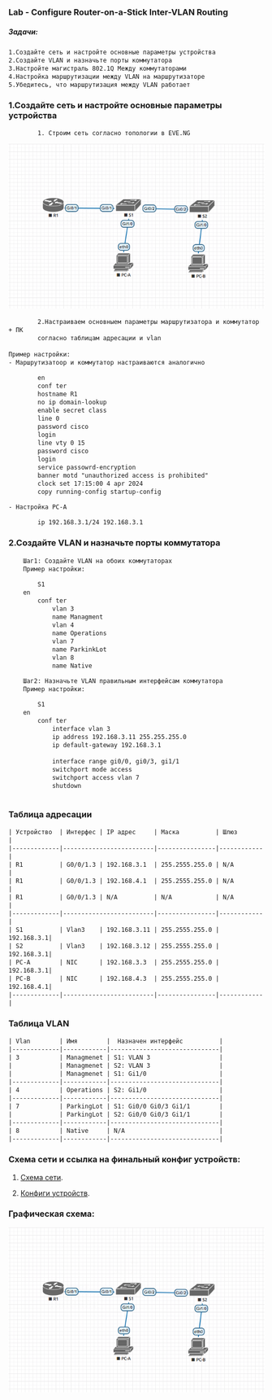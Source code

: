 ### Lab - Configure Router-on-a-Stick Inter-VLAN Routing 

##### Задачи:
    1.Создайте сеть и настройте основные параметры устройства
    2.Создайте VLAN и назначьте порты коммутатора
    3.Настройте магистраль 802.1Q Между коммутаторами
    4.Настройка маршрутизации между VLAN на маршрутизаторе
    5.Убедитесь, что маршрутизация между VLAN работает



### 1.Создайте сеть и настройте основные параметры устройства
            1. Строим сеть согласно топологии в EVE.NG
![](lab01-vlan.png)

            2.Настраиваем основныем параметры маршрутизатора и коммутатор + ПК
            согласно таблицам адресации и vlan

    Пример настройки:
    - Маршрутизатоор и коммутатор настраиваются аналогично
```
        en
        conf ter
        hostname R1
        no ip domain-lookup
        enable secret class
        line 0
        password cisco
        login
        line vty 0 15
        password cisco
        login
        service passowrd-encryption
        banner motd "unauthorized access is prohibited"
        clock set 17:15:00 4 apr 2024
        copy running-config startup-config
```
    - Настройка PC-A
```
        ip 192.168.3.1/24 192.168.3.1
```

### 2.Создайте VLAN и назначьте порты коммутатора
        Шаг1: Создайте VLAN на обоих коммутаторах
        Пример настройки:
    
```
        S1
    en
        conf ter
            vlan 3
            name Managment
            vlan 4 
            name Operations
            vlan 7
            name ParkinkLot
            vlan 8
            name Native
```

        Шаг2: Назначьте VLAN правильным интерфейсам коммутатора
        Пример настройки:

```
        S1
    en
        conf ter
            interface vlan 3 
            ip address 192.168.3.11 255.255.255.0
            ip default-gateway 192.168.3.1

            interface range gi0/0, gi0/3, gi1/1
            switchport mode access
            switchport access vlan 7
            shutdown
           
```



### Таблица адресации

    | Устройство  | Интерфес | IP адрес     | Маска          | Шлюз       |
    |-------------|-------------------------|----------------|------------|
    | R1          | G0/0/1.3 | 192.168.3.1  | 255.2555.255.0 | N/A        |
    | R1          | G0/0/1.3 | 192.168.4.1  | 255.2555.255.0 | N/A        |
    | R1          | G0/0/1.3 | N/A          | N/A            | N/A        |
    |-------------|-------------------------|----------------|------------|
    | S1          | Vlan3    | 192.168.3.11 | 255.2555.255.0 | 192.168.3.1|
    | S2          | Vlan3    | 192.168.3.12 | 255.2555.255.0 | 192.168.3.1|
    | PC-A        | NIC      | 192.168.3.3  | 255.2555.255.0 | 192.168.3.1|
    | PC-B        | NIC      | 192.168.4.3  | 255.2555.255.0 | 192.168.4.1|
    |-------------|-------------------------|----------------|------------|



### Таблица VLAN

    | Vlan        | Имя        |  Назначен интерфейс          |
    |-------------|------------|------------------------------|
    | 3           | Managmenet | S1: VLAN 3                   |
    |             | Managmenet | S2: VLAN 3                   |
    |             | Managmenet | S1: Gi1/0                    |
    |-------------|------------|------------------------------|
    | 4           | Operations | S2: Gi1/0                    |
    |-------------|------------|------------------------------|
    | 7           | ParkingLot | S1: Gi0/0 Gi0/3 Gi1/1        |
    |             | ParkingLot | S2: Gi0/0 Gi0/3 Gi1/1        |
    |-------------|------------|------------------------------|
    | 8           | Native     | N/A                          |
    |-------------|------------|------------------------------|



 ### Схема сети и ссылка на финальный конфиг устройств:
   
1. [Схема сети](lab01-vlan.png).   

2. [Конфиги устройств](configs/).


###  Графическая схема:

![](lab01-vlan.png)
